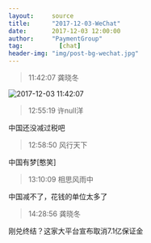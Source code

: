 ```yaml
---
layout:     source 
title:      "2017-12-03-WeChat"
date:       2017-12-03 12:00:00
author:     "PaymentGroup"
tag:		  [chat]
header-img: "img/post-bg-wechat.jpg"
---
```

> 11:42:07  龚晓冬  
   
![2017-12-03 11:42:07](http://static.cocolian.cn/img/201712/20171203_114207.png) 
   
> 12:55:19  许null洋  
   
中国还没减过税吧  
   
> 12:58:50  风行天下  
   
中国有梦[憨笑]  
   
> 13:10:09  相思风雨中  
   
中国减不了，花钱的单位太多了  
   
> 14:28:56  龚晓冬  
   
刚兑终结？这家大平台宣布取消7.1亿保证金  
   
